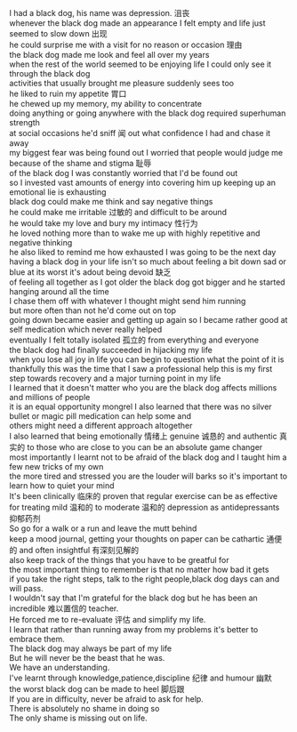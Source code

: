 I had a black dog, his name was depression. 沮丧      <br>
whenever the black dog made an appearance I felt empty and life just seemed to slow down 出现     <br>
he could surprise me with a visit for no reason or occasion 理由      <br>
the black dog made me look and feel all over my years       <br>
when the rest of the world seemed to be enjoying life I could only see it through the black dog     <br>
activities that usually brought me pleasure suddenly sees too       <br>
he liked to ruin my appetite 胃口     <br>
he chewed up my memory, my ability to concentrate       <br>
doing anything or going anywhere with the black dog required superhuman strength        <br>
at social occasions he'd sniff 闻 out what confidence I had and chase it away        <br>
my biggest fear was being found out I worried that people would judge me because of the shame and stigma 耻辱     <br>
of the black dog I was constantly worried that I'd be found out     <br>
so I invested vast amounts of energy into covering him up keeping up an emotional lie is exhausting     <br>
black dog could make me think and say negative things       <br>
he could make me irritable 过敏的 and difficult to be around       <br>
he would take my love and bury my intimacy 性行为      <br>
he loved nothing more than to wake me up with highly repetitive and negative thinking       <br>
he also liked to remind me how exhausted I was going to be the next day     <br>
having a black dog in your life isn't so much about feeling a bit down sad or blue at its worst it's adout being devoid 缺乏      <br>
of feeling all together as I got older the black dog got bigger and he started hanging around all the time      <br>
I chase them off with whatever I thought might send him running     <br>
but more often than not he'd come out on top        <br>
going down became easier and getting up again so I became rather good at self medication which never really helped      <br>
eventually I felt totally isolated 孤立的 from everything and everyone     <br>
the black dog had finally succeeded in hijacking my life        <br>
when you lose all joy in life you can begin to question what the point of it is     <br>
thankfully this was the time that I saw a professional help this is my first step towards recovery and a major turning point in my life     <br>
I learned that it doesn't matter who you are the black dog affects millions and millions of people      <br>
it is an equal opportunity mongrel I also learned that there was no silver bullet or magic pill medication can help some and        <br>
others might need a different approach altogether       <br>
I also learned that being emotionally 情绪上 genuine 诚恳的 and authentic 真实的 to those who are close to you can be an absolute game changer       <br>
most importantly I learnt not to be afraid of the black dog and I taught him a few new tricks of my own     <br>
the more tired and stressed you are the louder will barks so it's important to learn how to quiet your mind     <br>
It's been clinically 临床的 proven that regular exercise can be as effective for treating mild 温和的 to moderate  温和的 depression as antidepressants      <br>抑郁药剂    <br>
So go for a walk or a run and leave the mutt behind     <br>
keep a mood journal, getting your thoughts on paper can be cathartic 通便的 and often insightful  有深刻见解的       <br>
also keep track of the things that you have to be greatful for      <br>
the most important thing to remember is that no matter how bad it gets      <br>
if you take the right steps, talk to the right people,black dog days can and will pass.     <br>
I wouldn't say that I'm grateful for the black dog but he has been an incredible 难以置信的 teacher.     <br>
He forced me to re-evaluate 评估 and simplify my life.        <br>
I learn that rather than running away from my problems it's better to embrace them.     <br>
The black dog may always be part of my life     <br>
But he will never be the beast that he was.     <br>
We have an understanding.       <br>
I've learnt through knowledge,patience,discipline 纪律 and humour 幽默      <br>
the worst black dog can be made to heel 脚后跟     <br>
If you are in difficulty, never be afraid to ask for help.      <br>
There is absolutely no shame in doing so        <br>
The only shame is missing out on life.      <br>
